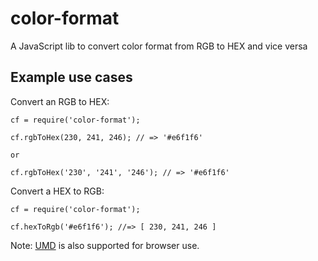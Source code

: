 # color-format
A JavaScript lib to convert color format from RGB to HEX and vice versa

## Example use cases

Convert an RGB to HEX:

```
cf = require('color-format');

cf.rgbToHex(230, 241, 246); // => '#e6f1f6'

or

cf.rgbToHex('230', '241', '246'); // => '#e6f1f6'
```

Convert a HEX to RGB:

```
cf = require('color-format');

cf.hexToRgb('#e6f1f6'); //=> [ 230, 241, 246 ]
```

Note: [UMD](https://github.com/umdjs/umd) is also supported for browser use.
